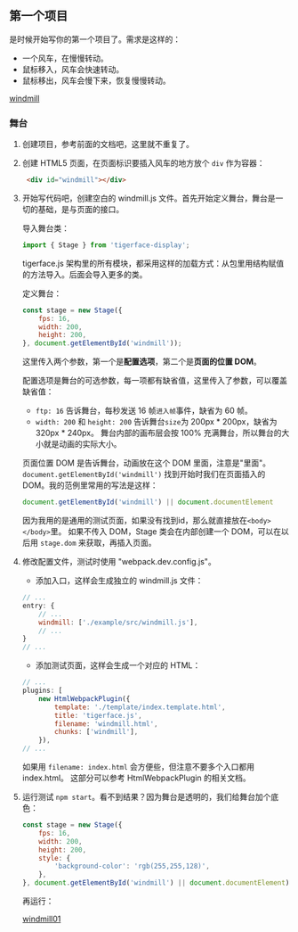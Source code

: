 ## 第一个项目

是时候开始写你的第一个项目了。需求是这样的：
* 一个风车，在慢慢转动。
* 鼠标移入，风车会快速转动。
* 鼠标移出，风车会慢下来，恢复慢慢转动。

[windmill](https://tigerz.github.io/html/windmill.html "tigerface-embed:windmill")

### 舞台

1. 创建项目，参考前面的文档吧，这里就不重复了。
1. 创建 HTML5 页面，在页面标识要插入风车的地方放个 `div` 作为容器：
   ```html
    <div id="windmill"></div>
   ```
1. 开始写代码吧，创建空白的 windmill.js 文件。首先开始定义舞台，舞台是一切的基础，是与页面的接口。

    导入舞台类：
    ```javascript
    import { Stage } from 'tigerface-display';
    ```
    tigerface.js 架构里的所有模块，都采用这样的加载方式：从包里用结构赋值的方法导入。后面会导入更多的类。

    定义舞台：
    ```javascript
    const stage = new Stage({
        fps: 16,
        width: 200,
        height: 200,
    }, document.getElementById('windmill'));
    ```
    这里传入两个参数，第一个是**配置选项**，第二个是**页面的位置 DOM**。

    配置选项是舞台的可选参数，每一项都有缺省值，这里传入了参数，可以覆盖缺省值：
    * `ftp: 16` 告诉舞台，每秒发送 16 帧`进入帧`事件，缺省为 60 帧。
    * `width: 200` 和 `height: 200` 告诉舞台`size`为 200px * 200px，缺省为 320px * 240px。
    舞台内部的画布层会按 100% 充满舞台，所以舞台的大小就是动画的实际大小。

    页面位置 DOM 是告诉舞台，动画放在这个 DOM 里面，注意是"里面"。
    `document.getElementById('windmill')` 找到开始时我们在页面插入的 DOM。我的范例里常用的写法是这样：
    ```javascript
    document.getElementById('windmill') || document.documentElement
    ```
    因为我用的是通用的测试页面，如果没有找到id，那么就直接放在`<body></body>`里。
    如果不传入 DOM，Stage 类会在内部创建一个 DOM，可以在以后用 `stage.dom` 来获取，再插入页面。

1. 修改配置文件，测试时使用 "webpack.dev.config.js"。
    * 添加入口，这样会生成独立的 windmill.js 文件：
    ```javascript
    // ...
    entry: {
        // ...
        windmill: ['./example/src/windmill.js'],
        // ...
    }
    // ...
    ```
    * 添加测试页面，这样会生成一个对应的 HTML：
    ```javascript
    // ...
    plugins: [
        new HtmlWebpackPlugin({
            template: './template/index.template.html',
            title: 'tigerface.js',
            filename: 'windmill.html',
            chunks: ['windmill'],
        }),
    // ...
    ```
    如果用 `filename: index.html` 会方便些，但注意不要多个入口都用 index.html。
    这部分可以参考 HtmlWebpackPlugin 的相关文档。

1. 运行测试 `npm start`。看不到结果？因为舞台是透明的，我们给舞台加个底色：
    ```javascript
    const stage = new Stage({
        fps: 16,
        width: 200,
        height: 200,
        style: {
            'background-color': 'rgb(255,255,128)',
        },
    }, document.getElementById('windmill') || document.documentElement);
    ```
    再运行：

    [windmill01](https://tigerz.github.io/html/windmill01.html "tigerface-embed:windmill01")

